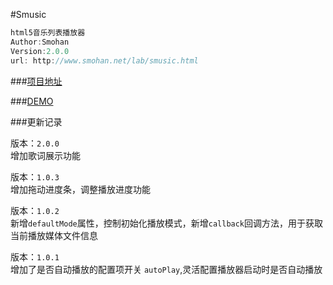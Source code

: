 #Smusic
```javascript
html5音乐列表播放器
Author:Smohan 
Version:2.0.0
url: http://www.smohan.net/lab/smusic.html
```

###[项目地址][1]    

###[DEMO][2]

###更新记录

版本：```2.0.0```    
增加歌词展示功能
 
版本：```1.0.3```    
增加拖动进度条，调整播放进度功能

版本：```1.0.2```    
新增```defaultMode```属性，控制初始化播放模式，新增```callback```回调方法，用于获取当前播放媒体文件信息  

版本：```1.0.1```    
增加了是否自动播放的配置项开关 ```autoPlay```,灵活配置播放器启动时是否自动播放




  [1]: http://www.smohan.net/lab/smusic.html
  [2]: http://demo.smohan.net/library/smusic/
